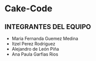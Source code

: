 # Cake-Code


## INTEGRANTES DEL EQUIPO
- Maria Fernanda Guemez Medina
- Itzel Perez Rodriguez
- Alejandro de León Piña
- Ana Paula Garfias Rios
